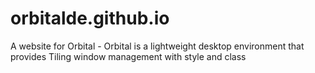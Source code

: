 # orbitalde.github.io
A website for Orbital - Orbital is a lightweight desktop environment that provides Tiling window management with style and class
